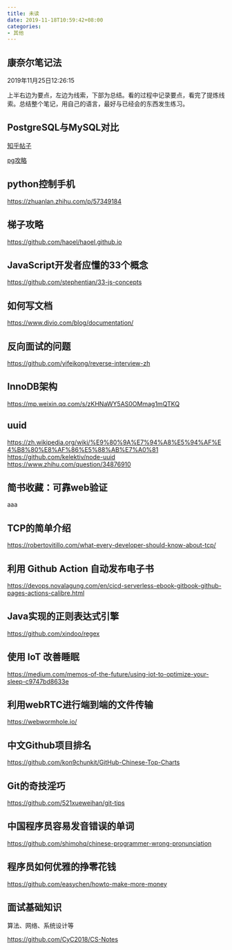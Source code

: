 ```yaml
---
title: 未读
date: 2019-11-18T10:59:42+08:00
categories:
- 其他
---
```


##  康奈尔笔记法
2019年11月25日12:26:15

上半右边为要点，左边为线索，下部为总结。看的过程中记录要点，看完了提炼线索。总结整个笔记，用自己的语言，最好与已经会的东西发生练习。

##  PostgreSQL与MySQL对比

[知乎帖子](https://www.zhihu.com/question/20010554)

[pg攻略](http://www.ruanyifeng.com/blog/2013/12/getting_started_with_postgresql.html)

##  python控制手机

https://zhuanlan.zhihu.com/p/57349184

##  梯子攻略

https://github.com/haoel/haoel.github.io

##  JavaScript开发者应懂的33个概念

https://github.com/stephentian/33-js-concepts


##  如何写文档

https://www.divio.com/blog/documentation/

##  反向面试的问题

https://github.com/yifeikong/reverse-interview-zh

##  InnoDB架构

https://mp.weixin.qq.com/s/zKHNaWY5AS0OMmag1mQTKQ

##  uuid

https://zh.wikipedia.org/wiki/%E9%80%9A%E7%94%A8%E5%94%AF%E4%B8%80%E8%AF%86%E5%88%AB%E7%A0%81  
https://github.com/kelektiv/node-uuid  
https://www.zhihu.com/question/34876910  

## 简书收藏：可靠web验证

aaa

## TCP的简单介绍

https://robertovitillo.com/what-every-developer-should-know-about-tcp/

## 利用 Github Action 自动发布电子书

https://devops.novalagung.com/en/cicd-serverless-ebook-gitbook-github-pages-actions-calibre.html

## Java实现的正则表达式引擎

https://github.com/xindoo/regex

## 使用 loT 改善睡眠

https://medium.com/memos-of-the-future/using-iot-to-optimize-your-sleep-c9747bd8633e

## 利用webRTC进行端到端的文件传输

https://webwormhole.io/

## 中文Github项目排名
https://github.com/kon9chunkit/GitHub-Chinese-Top-Charts

## Git的奇技淫巧
https://github.com/521xueweihan/git-tips

## 中国程序员容易发音错误的单词
https://github.com/shimohq/chinese-programmer-wrong-pronunciation

## 程序员如何优雅的挣零花钱
https://github.com/easychen/howto-make-more-money

## 面试基础知识

算法、网络、系统设计等

https://github.com/CyC2018/CS-Notes
